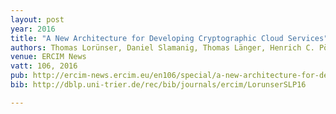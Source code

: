 ```yaml
---
layout: post
year: 2016
title: "A New Architecture for Developing Cryptographic Cloud Services"
authors: Thomas Lorünser, Daniel Slamanig, Thomas Länger, Henrich C. Pöhls
venue: ERCIM News
vatt: 106, 2016
pub: http://ercim-news.ercim.eu/en106/special/a-new-architecture-for-developing-cryptographic-cloud-services
bib: http://dblp.uni-trier.de/rec/bib/journals/ercim/LorunserSLP16

---
```

